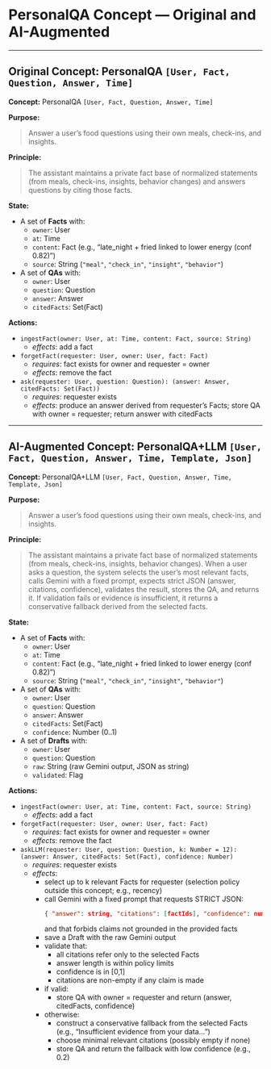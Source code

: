 
# PersonalQA Concept — Original and AI-Augmented

---

## Original Concept: PersonalQA `[User, Fact, Question, Answer, Time]`

**Concept:** PersonalQA `[User, Fact, Question, Answer, Time]`

**Purpose:**
> Answer a user’s food questions using their own meals, check-ins, and insights.

**Principle:**
> The assistant maintains a private fact base of normalized statements (from meals, check-ins, insights, behavior changes) and answers questions by citing those facts.

**State:**
- A set of **Facts** with:
  - `owner`: User
  - `at`: Time
  - `content`: Fact (e.g., “late_night + fried linked to lower energy (conf 0.82)”)
  - `source`: String (`"meal"`, `"check_in"`, `"insight"`, `"behavior"`)
- A set of **QAs** with:
  - `owner`: User
  - `question`: Question
  - `answer`: Answer
  - `citedFacts`: Set(Fact)

**Actions:**
- `ingestFact(owner: User, at: Time, content: Fact, source: String)`
  - *effects*: add a fact
- `forgetFact(requester: User, owner: User, fact: Fact)`
  - *requires*: fact exists for owner and requester = owner
  - *effects*: remove the fact
- `ask(requester: User, question: Question): (answer: Answer, citedFacts: Set(Fact))`
  - *requires*: requester exists
  - *effects*: produce an answer derived from requester’s Facts; store QA with owner = requester; return answer with citedFacts

---


## AI-Augmented Concept: PersonalQA+LLM `[User, Fact, Question, Answer, Time, Template, Json]`

**Concept:** PersonalQA+LLM `[User, Fact, Question, Answer, Time, Template, Json]`

**Purpose:**
> Answer a user’s food questions using their own meals, check-ins, and insights.

**Principle:**
> The assistant maintains a private fact base of normalized statements (from meals, check-ins, insights, behavior changes). When a user asks a question, the system selects the user’s most relevant facts, calls Gemini with a fixed prompt, expects strict JSON (answer, citations, confidence), validates the result, stores the QA, and returns it. If validation fails or evidence is insufficient, it returns a conservative fallback derived from the selected facts.

**State:**
- A set of **Facts** with:
  - `owner`: User
  - `at`: Time
  - `content`: Fact (e.g., “late_night + fried linked to lower energy (conf 0.82)”)
  - `source`: String (`"meal"`, `"check_in"`, `"insight"`, `"behavior"`)
- A set of **QAs** with:
  - `owner`: User
  - `question`: Question
  - `answer`: Answer
  - `citedFacts`: Set(Fact)
  - `confidence`: Number (0..1)
- A set of **Drafts** with:
  - `owner`: User
  - `question`: Question
  - `raw`: String (raw Gemini output, JSON as string)
  - `validated`: Flag

**Actions:**
- `ingestFact(owner: User, at: Time, content: Fact, source: String)`
  - *effects*: add a fact
- `forgetFact(requester: User, owner: User, fact: Fact)`
  - *requires*: fact exists for owner and requester = owner
  - *effects*: remove the fact
- `askLLM(requester: User, question: Question, k: Number = 12): (answer: Answer, citedFacts: Set(Fact), confidence: Number)`
  - *requires*: requester exists
  - *effects*:
    - select up to k relevant Facts for requester (selection policy outside this concept; e.g., recency)
    - call Gemini with a fixed prompt that requests STRICT JSON:
      ```json
      { "answer": string, "citations": [factIds], "confidence": number }
      ```
      and that forbids claims not grounded in the provided facts
    - save a Draft with the raw Gemini output
    - validate that:
      - all citations refer only to the selected Facts
      - answer length is within policy limits
      - confidence is in [0,1]
      - citations are non-empty if any claim is made
    - if valid:
      - store QA with owner = requester and return (answer, citedFacts, confidence)
    - otherwise:
      - construct a conservative fallback from the selected Facts (e.g., “Insufficient evidence from your data…”)
      - choose minimal relevant citations (possibly empty if none)
      - store QA and return the fallback with low confidence (e.g., 0.2)
